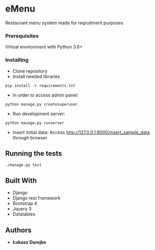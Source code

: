 # eMenu

Restaurant menu system made for reqruitment purposes

### Prerequisites

Virtual environment with Python 3.6+

 
### Installing

* Clone repository
* Install needed libraries
``` 
pip install -r requirements.txt 
```
* In order to access admin panel:
``` 
python manage.py createsuperuser 
```

* Run development server:
``` 
python manage.py runserver 
```
* Insert initial data:
Access http://127.0.0.1:8000/insert_sample_data through browser 


## Running the tests

```
./manage.py test
```

## Built With

* Django
* Django rest framework
* Bootstrap 4
* Jquery 3
* Datatables 


## Authors

* **Łukasz Durejko**